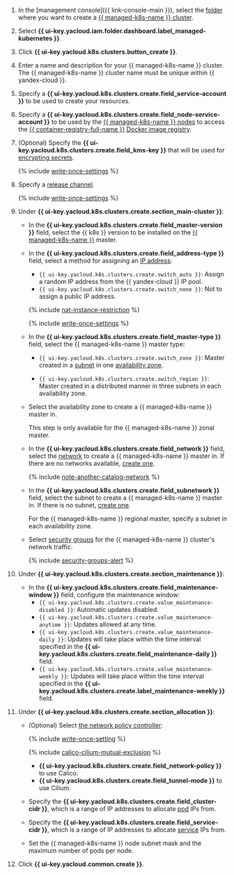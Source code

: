 1. In the [management console]({{ link-console-main }}), select the [folder](../../resource-manager/concepts/resources-hierarchy.md#folder) where you want to create a [{{ managed-k8s-name }} cluster](../../managed-kubernetes/concepts/index.md#kubernetes-cluster).
1. Select **{{ ui-key.yacloud.iam.folder.dashboard.label_managed-kubernetes }}**.
1. Click **{{ ui-key.yacloud.k8s.clusters.button_create }}**.
1. Enter a name and description for your {{ managed-k8s-name }} cluster. The {{ managed-k8s-name }} cluster name must be unique within {{ yandex-cloud }}.
1. Specify a **{{ ui-key.yacloud.k8s.clusters.create.field_service-account }}** to be used to create your resources.
1. Specify a **{{ ui-key.yacloud.k8s.clusters.create.field_node-service-account }}** to be used by the [{{ managed-k8s-name }} nodes](../../managed-kubernetes/concepts/index.md#node-group) to access the [{{ container-registry-full-name }}](../../container-registry/) [Docker image registry](../../container-registry/concepts/registry.md).
1. (Optional) Specify the **{{ ui-key.yacloud.k8s.clusters.create.field_kms-key }}** that will be used for [encrypting secrets](../../managed-kubernetes/concepts/encryption.md).

   {% include [write-once-settings](write-once-setting.md) %}

1. Specify a [release channel](../../managed-kubernetes/concepts/release-channels-and-updates.md).

   {% include [write-once-settings](write-once-setting.md) %}

1. Under **{{ ui-key.yacloud.k8s.clusters.create.section_main-cluster }}**:
   * In the **{{ ui-key.yacloud.k8s.clusters.create.field_master-version }}** field, select the {{ k8s }} version to be installed on the [{{ managed-k8s-name }}](../../managed-kubernetes/concepts/index.md#master) master.
   * In the **{{ ui-key.yacloud.k8s.clusters.create.field_address-type }}** field, select a method for assigning an [IP address](../../vpc/concepts/address.md):
     * `{{ ui-key.yacloud.k8s.clusters.create.switch_auto }}`: Assign a random IP address from the {{ yandex-cloud }} IP pool.
     * `{{ ui-key.yacloud.k8s.clusters.create.switch_none }}`: Not to assign a public IP address.

     {% include [nat-instance-restriction](nat-instance-restriction.md) %}

     {% include [write-once-settings](write-once-setting.md) %}

   * In the **{{ ui-key.yacloud.k8s.clusters.create.field_master-type }}** field, select the {{ managed-k8s-name }} master type:
     * `{{ ui-key.yacloud.k8s.clusters.create.switch_zone }}`: Master created in a [subnet](../../vpc/concepts/network.md#subnet) in one [availability zone](../../overview/concepts/geo-scope.md).

     
     * `{{ ui-key.yacloud.k8s.clusters.create.switch_region }}`: Master created in a distributed manner in three subnets in each availability zone.
   * Select the availability zone to create a {{ managed-k8s-name }} master in.

     This step is only available for the {{ managed-k8s-name }} zonal master.


   * In the **{{ ui-key.yacloud.k8s.clusters.create.field_network }}** field, select the [network](../../vpc/concepts/network.md#network) to create a {{ managed-k8s-name }} master in. If there are no networks available, [create one](../../vpc/operations/network-create.md).

      {% include [note-another-catalog-network](note-another-catalog-network.md) %}

   * In the **{{ ui-key.yacloud.k8s.clusters.create.field_subnetwork }}** field, select the subnet to create a {{ managed-k8s-name }} master in. If there is no subnet, [create one](../../vpc/operations/subnet-create.md).

     
     For the {{ managed-k8s-name }} regional master, specify a subnet in each availability zone.


   * Select [security groups](../../vpc/concepts/security-groups.md) for the {{ managed-k8s-name }} cluster's network traffic.

     {% include [security-groups-alert](security-groups-alert.md) %}

1. Under **{{ ui-key.yacloud.k8s.clusters.create.section_maintenance }}**:
   * In the **{{ ui-key.yacloud.k8s.clusters.create.field_maintenance-window }}** field, configure the maintenance window:
     * `{{ ui-key.yacloud.k8s.clusters.create.value_maintenance-disabled }}`: Automatic updates disabled.
     * `{{ ui-key.yacloud.k8s.clusters.create.value_maintenance-anytime }}`: Updates allowed at any time.
     * `{{ ui-key.yacloud.k8s.clusters.create.value_maintenance-daily }}`: Updates will take place within the time interval specified in the **{{ ui-key.yacloud.k8s.clusters.create.field_maintenance-daily }}** field.
     * `{{ ui-key.yacloud.k8s.clusters.create.value_maintenance-weekly }}`: Updates will take place within the time interval specified in the **{{ ui-key.yacloud.k8s.clusters.create.label_maintenance-weekly }}** field.
1. Under **{{ ui-key.yacloud.k8s.clusters.create.section_allocation }}**:
   * (Optional) Select [the network policy controller](../../managed-kubernetes/concepts/network-policy.md#policy-controllers):

     {% include [write-once-setting](write-once-setting.md) %}

     {% include [calico-cilium-mutual-exclusion](calico-cilium-mutual-exclusion.md) %}

     * **{{ ui-key.yacloud.k8s.clusters.create.field_network-policy }}** to use Calico.
     * **{{ ui-key.yacloud.k8s.clusters.create.field_tunnel-mode }}** to use Cilium.


   * Specify the **{{ ui-key.yacloud.k8s.clusters.create.field_cluster-cidr }}**, which is a range of IP addresses to allocate [pod](../../managed-kubernetes/concepts/index.md#pod) IPs from.
   * Specify the **{{ ui-key.yacloud.k8s.clusters.create.field_service-cidr }}**, which is a range of IP addresses to allocate [service](../../managed-kubernetes/concepts/index.md#service) IPs from.
   * Set the {{ managed-k8s-name }} node subnet mask and the maximum number of pods per node.
1. Click **{{ ui-key.yacloud.common.create }}**.